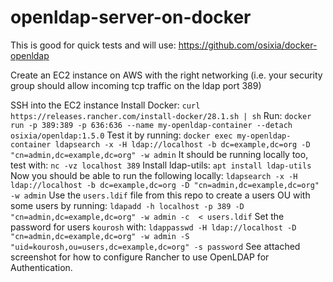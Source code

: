 # openldap-server-on-docker
This is good for quick tests and will use: https://github.com/osixia/docker-openldap

Create an EC2 instance on AWS with the right networking (i.e. your security group should allow incoming tcp traffic on the ldap port 389)

SSH into the EC2 instance
Install Docker: `curl https://releases.rancher.com/install-docker/28.1.sh | sh`
Run: `docker run -p 389:389 -p 636:636 --name my-openldap-container --detach osixia/openldap:1.5.0`
Test it by running: `docker exec my-openldap-container ldapsearch -x -H ldap://localhost -b dc=example,dc=org -D "cn=admin,dc=example,dc=org" -w admin`
It should be running locally too, test with: `nc -vz localhost 389`
Install ldap-utils: `apt install ldap-utils`
Now you should be able to run the following locally: `ldapsearch -x -H ldap://localhost -b dc=example,dc=org -D "cn=admin,dc=example,dc=org" -w admin`
Use the `users.ldif` file from this repo to create a users OU with some users by running: `ldapadd -h localhost -p 389 -D "cn=admin,dc=example,dc=org" -w admin -c  < users.ldif`
Set the password for users `kourosh` with: `ldappasswd -H ldap://localhost -D "cn=admin,dc=example,dc=org" -w admin -S "uid=kourosh,ou=users,dc=example,dc=org" -s password`
See attached screenshot for how to configure Rancher to use OpenLDAP for Authentication.
